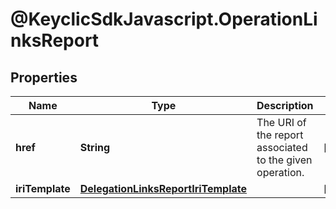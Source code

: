 # @KeyclicSdkJavascript.OperationLinksReport

## Properties
Name | Type | Description | Notes
------------ | ------------- | ------------- | -------------
**href** | **String** | The URI of the report associated to the given operation. | [optional] 
**iriTemplate** | [**DelegationLinksReportIriTemplate**](DelegationLinksReportIriTemplate.md) |  | [optional] 


